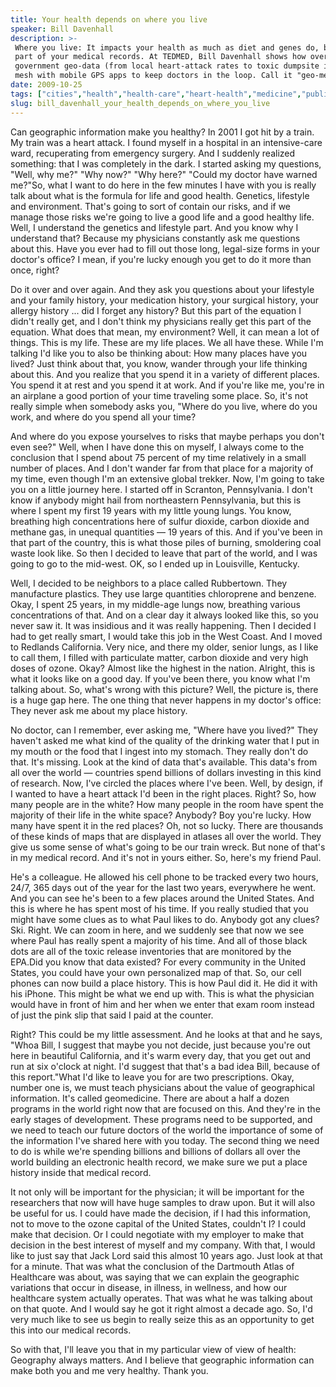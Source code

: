 ```yaml
---
title: Your health depends on where you live
speaker: Bill Davenhall
description: >-
 Where you live: It impacts your health as much as diet and genes do, but it's not
 part of your medical records. At TEDMED, Bill Davenhall shows how overlooked
 government geo-data (from local heart-attack rates to toxic dumpsite info) can
 mesh with mobile GPS apps to keep doctors in the loop. Call it "geo-medicine."
date: 2009-10-25
tags: ["cities","health","health-care","heart-health","medicine","public-health","technology"]
slug: bill_davenhall_your_health_depends_on_where_you_live
---
```


Can geographic information make you healthy? In 2001 I got hit by a train. My train was a
heart attack. I found myself in a hospital in an intensive-care ward, recuperating from
emergency surgery. And I suddenly realized something: that I was completely in the dark. I
started asking my questions, "Well, why me?" "Why now?" "Why here?" "Could my doctor have
warned me?"So, what I want to do here in the few minutes I have with you is really talk
about what is the formula for life and good health. Genetics, lifestyle and environment.
That's going to sort of contain our risks, and if we manage those risks we're going to
live a good life and a good healthy life. Well, I understand the genetics and lifestyle
part. And you know why I understand that? Because my physicians constantly ask me
questions about this. Have you ever had to fill out those long, legal-size forms in your
doctor's office? I mean, if you're lucky enough you get to do it more than once,
right?

Do it over and over again. And they ask you questions about your lifestyle and your family
history, your medication history, your surgical history, your allergy history ... did I
forget any history? But this part of the equation I didn't really get, and I don't think my
physicians really get this part of the equation. What does that mean, my environment?
Well, it can mean a lot of things. This is my life. These are my life places. We all have
these. While I'm talking I'd like you to also be thinking about: How many places have you
lived? Just think about that, you know, wander through your life thinking about this. And
you realize that you spend it in a variety of different places. You spend it at rest and
you spend it at work. And if you're like me, you're in an airplane a good portion of your
time traveling some place. So, it's not really simple when somebody asks you, "Where do
you live, where do you work, and where do you spend all your time?

And where do you expose yourselves to risks that maybe perhaps you don't even see?" Well,
when I have done this on myself, I always come to the conclusion that I spend about 75
percent of my time relatively in a small number of places. And I don't wander far from
that place for a majority of my time, even though I'm an extensive global trekker. Now, I'm
going to take you on a little journey here. I started off in Scranton, Pennsylvania. I
don't know if anybody might hail from northeastern Pennsylvania, but this is where I spent
my first 19 years with my little young lungs. You know, breathing high concentrations here
of sulfur dioxide, carbon dioxide and methane gas, in unequal quantities — 19 years of
this. And if you've been in that part of the country, this is what those piles of burning,
smoldering coal waste look like. So then I decided to leave that part of the world, and I
was going to go to the mid-west. OK, so I ended up in Louisville, Kentucky.

Well, I decided to be neighbors to a place called Rubbertown. They manufacture plastics.
They use large quantities chloroprene and benzene. Okay, I spent 25 years, in my
middle-age lungs now, breathing various concentrations of that. And on a clear day it
always looked like this, so you never saw it. It was insidious and it was really
happening. Then I decided I had to get really smart, I would take this job in the West
Coast. And I moved to Redlands California. Very nice, and there my older, senior lungs, as
I like to call them, I filled with particulate matter, carbon dioxide and very high doses
of ozone. Okay? Almost like the highest in the nation. Alright, this is what it looks like
on a good day. If you've been there, you know what I'm talking about. So, what's wrong with
this picture? Well, the picture is, there is a huge gap here. The one thing that never
happens in my doctor's office: They never ask me about my place history.

No doctor, can I remember, ever asking me, "Where have you lived?" They haven't asked me
what kind of the quality of the drinking water that I put in my mouth or the food that I
ingest into my stomach. They really don't do that. It's missing. Look at the kind of data
that's available. This data's from all over the world — countries spend billions of
dollars investing in this kind of research. Now, I've circled the places where I've been.
Well, by design, if I wanted to have a heart attack I'd been in the right places. Right?
So, how many people are in the white? How many people in the room have spent the majority
of their life in the white space? Anybody? Boy you're lucky. How many have spent it in the
red places? Oh, not so lucky. There are thousands of these kinds of maps that are
displayed in atlases all over the world. They give us some sense of what's going to be our
train wreck. But none of that's in my medical record. And it's not in yours either. So,
here's my friend Paul.

He's a colleague. He allowed his cell phone to be tracked every two hours, 24/7, 365 days
out of the year for the last two years, everywhere he went. And you can see he's been to a
few places around the United States. And this is where he has spent most of his time. If
you really studied that you might have some clues as to what Paul likes to do. Anybody got
any clues? Ski. Right. We can zoom in here, and we suddenly see that now we see where Paul
has really spent a majority of his time. And all of those black dots are all of the toxic
release inventories that are monitored by the EPA.Did you know that data existed? For
every community in the United States, you could have your own personalized map of that.
So, our cell phones can now build a place history. This is how Paul did it. He did it with
his iPhone. This might be what we end up with. This is what the physician would have in
front of him and her when we enter that exam room instead of just the pink slip that said
I paid at the counter.

Right? This could be my little assessment. And he looks at that and he says, "Whoa Bill, I
suggest that maybe you not decide, just because you're out here in beautiful California,
and it's warm every day, that you get out and run at six o'clock at night. I'd suggest
that that's a bad idea Bill, because of this report."What I'd like to leave you for are
two prescriptions. Okay, number one is, we must teach physicians about the value of
geographical information. It's called geomedicine. There are about a half a dozen programs
in the world right now that are focused on this. And they're in the early stages of
development. These programs need to be supported, and we need to teach our future doctors
of the world the importance of some of the information I've shared here with you today. The
second thing we need to do is while we're spending billions and billions of dollars all
over the world building an electronic health record, we make sure we put a place history
inside that medical record.

It not only will be important for the physician; it will be important for the researchers
that now will have huge samples to draw upon. But it will also be useful for us. I could
have made the decision, if I had this information, not to move to the ozone capital of the
United States, couldn't I? I could make that decision. Or I could negotiate with my
employer to make that decision in the best interest of myself and my company. With that, I
would like to just say that Jack Lord said this almost 10 years ago. Just look at that for
a minute. That was what the conclusion of the Dartmouth Atlas of Healthcare was about, was
saying that we can explain the geographic variations that occur in disease, in illness, in
wellness, and how our healthcare system actually operates. That was what he was talking
about on that quote. And I would say he got it right almost a decade ago. So, I'd very
much like to see us begin to really seize this as an opportunity to get this into our
medical records.

So with that, I'll leave you that in my particular view of view of health: Geography
always matters. And I believe that geographic information can make both you and me very
healthy. Thank you. 

<!--
ad_duration=3.33
comment_count=116
event="TEDMED 2009"
external_start_time=0
intro_duration=11.82
is_subtitle_required="False"
is_talk_featured="True"
language="en"
language_swap="False"
native_language="en"
number_of_related_talks=6
number_of_speakers=1
number_of_subtitled_videos=34
number_of_tags=7
number_of_talk_download_languages=34
number_of_talk_more_resources=0
number_of_talk_recommendations=0
number_of_talks_take_actions=0
post_ad_duration=0.83
published_timestamp="2010-01-25 09:30:00"
recording_date="2009-10-25"
speaker_description="Health and human services expert"
speaker_is_published=1
speaker_name="Bill Davenhall"
speaker_what_others_say="Geography is destiny in medicine."
talk_name="Your health depends on where you live"
talks_tags=["cities","health","health-care","heart-health","medicine","public-health","technology"]
url_photo_speaker="https://pe.tedcdn.com/images/ted/143680_254x191.jpg"
url_photo_talk="https://pe.tedcdn.com/images/ted/c5b05138beb982d51618c54bf0efafdb4bcc596b_1600x1200.jpg"
url_webpage="https://www.ted.com/talks/bill_davenhall_your_health_depends_on_where_you_live"
video_type_name="TED Stage Talk"
-->